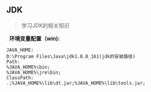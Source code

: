 ## JDK

> 学习JDK的相关知识

&nbsp;&nbsp;**环境变量配置（win):**

```
JAVA_HOME:
D:\Program Files\Java\jdk1.8.0_161(jdk的安装路径)
Path:
%JAVA_HOME%\bin;
%JAVA_HOME%\jre\bin;
ClassPath:
.;%JAVA_HOME%\lib\dt.jar;%JAVA_HOME%\lib\tools.jar;
```